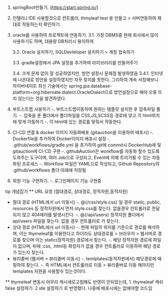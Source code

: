 1. springBoot만들기. (https://start.spring.io/)

2. 인텔리J IDE 사용할것으로 컨트롤러, thmyleaf test 용 만들고 > 서버연동하여 제대로 작동하는지 확인하기.

3. oracle를 사용하여 프로젝트에 연동하기.
   3.1. 가장 DBMS중 현재 회사에서 많이 사용하기도 하며, 대용량 DB처리시 용이하여

   3.2. Oracle 설치하기, SQLDevleloper 설치하기 > 계정 접속하기

   3.3. gradle설정에서 JPA 설정을 추가하여 라이브러리를 만들어주기

   3.4. 크게 문제 없이 잘 성공하였지만, 방언 설정시 문제점 발생하였음
      3.4.1. 인터넷에 나온대로 방언을 설정하였지만 자꾸 찾지를 못한다. 그리하여 계속 서칭해보니 하이버네이트 최신 기술에서는 spring.jpa.database-platform=org.hibernate.dialect.OracleDialect으로 방언설정으로 해야 오류 뜨지 않는다는 것을 발견하였다.

4. 부트스트랩 사용하기
   -. 부트스트랩이동하여 원하는 템플릿 설치한 후 압축파일 풀기.
   -. 압축을 푼 폴더에서 폴더파일을 CSS,JS,SCSS등 경로에 넣고 각 html위치에 맞게 이동하기
   -. 각 html에 있는 경로를 맞줘서 작동한다.
   
6. CI-CD 연결 & docker 이미지 자동화배포 (gitauction을 이용하여 배포시)
  -. Dockerfile을 추가하여 Docker이미지 배포시 설정
  -. .github/workflows/gradle.yml 을 추가하여 git에 commit시 DockerHub에 및 gitauction에 CI-CD 구현
  -. githubAuction은 workflow를 자동화 할수 있도록 도와주는 도구이며, 여러 Job으로 구성되고, Event에 의해 트리거될 수 있는 자동화된 프로세스
  -. Workflow 파일은 YAML으로 작성되고, Github Repository의 .github/workflows 폴더 아래에 저장됨

8. 회원 기능 구현하기.
  -. 로그인페이지 기능 구현중





tip 개념잡기
** URL 요청 (절대경로, 상대경로, 정적자원,동적자원)
   * 절대 경로 (HTML에서 url 이동시)
      -. @{/css/style.css} 일 경우 static, public, resources 등 정적자원에서 먼저 style.css를 찾는다. 없을경우 컨트롤러로 전달되지 않고 404에러를 발생시킨다.
      -. @{/api/users} 정적자원 폴더에서 api/users 파일을 찾는다. 없을 경우 컨트롤러로 가 찾는다.
   * 상대 경로 (HTML에서 url 이동시)
      -. 현재 파일의 위치를 기준으로 경로를 해석하며, 이는 thymeleaf를 이용한다고 하더라도 상대경로를 > 브라우저 > 웹서버로 경로를 찾으며 이는 static(정적자원) 경로에서 찾는다.
      -. 해당 정적자원 경로에 파일이 없으며, 뒤에 .css, .html등 확장자가 없을 경우 컨트롤러로 이동하여 해당 경로가 있는지 찾는다. 
   * 뷰리졸버 (웹서버 > 뷰리졸버 이동시)
      -. temlplates(동적자원에서) 해당경로에 매핑하여 찾는다.
      -. 즉 HTML에서 컨트롤러로 이동 > 뷰리졸버로 이동 해야지만 templates 자원을 사용할수 있는것이다.

** thymeleaf 변동시 아무리 캐시새로고침해도 반영이 안되었는데, 1. thymeleaf 캐쉬 false 설정하기. 2 ide 설정하기 로 반영했다. 나중에 배포시에는 없애야할 코드임
     
     
